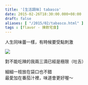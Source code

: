 ```yaml
---
title: '[生活調味] tabasco'
date: 2015-02-26T18:30:00.000+08:00
draft: false
aliases: [ "/2015/02/tabasco.html" ]
tags : [flavor - 揀飲宅食]
---
```


人生同味蕾一樣，有時候要受點刺激  

![](/images/tabascomini.jpg)

對不能吃辣的我兩三滴已經是極限（吐舌）  
  
細細一枝放在袋口也不錯  
最愛加在番茄汁裡，味道會更好喔～
